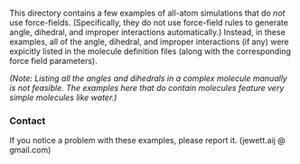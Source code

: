 This directory contains a few examples of all-atom simulations that do *not* use force-fields.  (Specifically, they do not use force-field rules to generate angle, dihedral, and improper interactions automatically.)  Instead, in these examples, all of the angle, dihedral, and improper interactions (if any) were expicitly listed in the molecule definition files (along with the corresponding force field parameters).

*(Note: Listing all the angles and dihedrals in a complex molecule manually is not feasible.  The examples here that do contain molecules feature very simple molecules like water.)*

### Contact

If you notice a problem with these examples, please report it.
(jewett.aij @ gmail.com)
